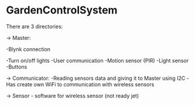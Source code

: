 # GardenControlSystem

There are 3 directories:

-> Master:

 -Blynk connection
 
 -Turn on/off lights 
 -User communication
 -Motion sensor (PIR)
 -Light sensor 
 -Buttons
  
-> Communicator:
 -Reading sensors data and giving it to Master using I2C
 -Has create own WiFi to communication with wireless sensors
  
-> Sensor - software for wireless sensor (not ready jet) 
